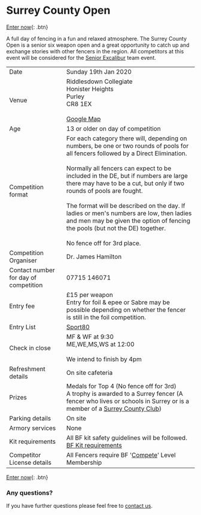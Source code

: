 # Surrey County Open
 
[Enter now](https://bf.sport80.com/dashboard?redirect_url=https%3A%2F%2Fbf.sport80.com%2Fevent_dashboard%2Fmgrc_event%3Fid_sport%3D2%26add_eid%3D35785%26et%3D1%26_%3D1573213408&expand_side_nav=1&side_nav_content=.sport-side-nav%5Bdata-id-sport%3D%272%27%5D&left_nav_selected_btn=.events_1&callback=bind_mgrc_event_handlers&top_nav_selected_btn=&redirect_body_cid=&id_sport=2&_=1573213486){: .btn} 

A full day of fencing in a fun and relaxed atmosphere. The Surrey County Open is a senior six weapon open and a great opportunity to catch up and exchange stories with other fencers in the region. All competitors at this event will be considered for the [Senior Excalibur](./senior_excalibur) team event.  

| | |
|-|-|
|Date|Sunday 19th Jan 2020
|Venue|Riddlesdown Collegiate<br/>Honister Heights<br/>Purley<br/>CR8 1EX<br/><br/>[Google Map](https://www.google.com/maps/place/Riddlesdown+Collegiate/@51.3257279,-0.087598,15z/data=!4m5!3m4!1s0x0:0x17d08bd5891ec11e!8m2!3d51.3257279!4d-0.087598)
|Age| 13 or older on day of competition
|Competition format|For each category there will, depending on numbers, be one or two rounds of pools for all fencers  followed by a Direct Elimination.<br/><br/>Normally all fencers can expect to be included in the DE, but if numbers are large there may have to be a cut, but only if two rounds of pools are fought.<br/><br/>The format will be described on the day. If ladies or men's numbers are low, then ladies and men may be given the option of fencing the pools (but not the DE) together.<br/><br/>No fence off for 3rd place.|
|Competition Organiser|Dr. James Hamilton
|Contact number for day of competition|07715 146071
|Entry fee|£15 per weapon<br/>Entry for foil & epee or Sabre may be possible depending on whether the fencer is still in the foil competition.
|Entry List|[Sport80](https://bf.sport80.com/public_reports/index/35785)
Check in close|MF & WF at 9:30<br/>ME,WE,MS,WS at 12:00<br/><br/>We intend to finish by 4pm
|Refreshment details|On site cafeteria
|Prizes| Medals for Top 4 (No fence off for 3rd)<br/>A trophy is awarded to a Surrey fencer (A fencer who lives or schools in Surrey or is a member of a [Surrey County Club](./clubs))|
|Parking details|On site
|Armory services|None
|Kit requirements|All BF kit safety guidelines will be followed.<br/>[BF Kit requirements](http://britishfencing.com/uploads/files/jan18_approved_safety_guidelines.pdf)
|Competitor License details|All Fencers require BF '[Compete](https://www.britishfencing.com/members/membership-info/membership-types/compete-membership/)' Level Membership

[Enter now](https://bf.sport80.com/dashboard?redirect_url=https%3A%2F%2Fbf.sport80.com%2Fevent_dashboard%2Fmgrc_event%3Fid_sport%3D2%26add_eid%3D35785%26et%3D1%26_%3D1573213408&expand_side_nav=1&side_nav_content=.sport-side-nav%5Bdata-id-sport%3D%272%27%5D&left_nav_selected_btn=.events_1&callback=bind_mgrc_event_handlers&top_nav_selected_btn=&redirect_body_cid=&id_sport=2&_=1573213486){: .btn}

### Any questions?
If you have further questions please feel free to [contact us](./contact).
